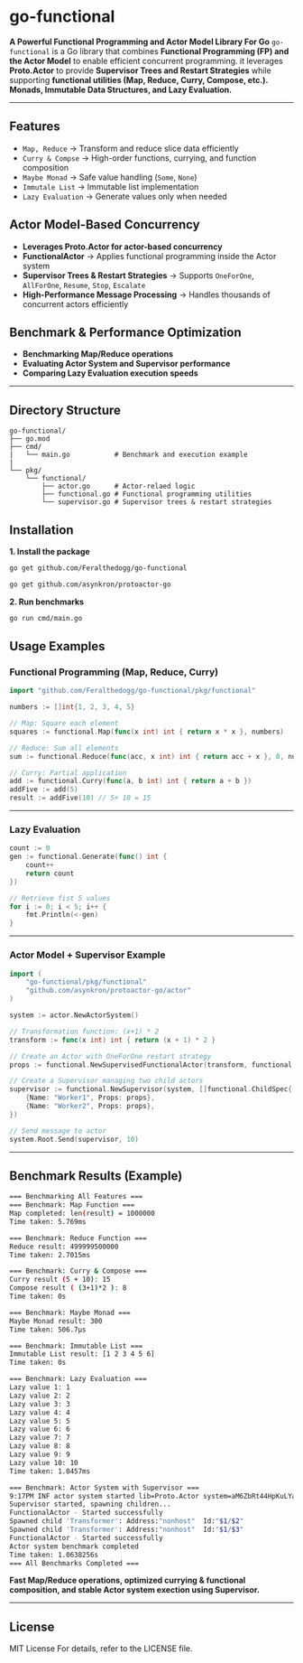 # go-functional
**A Powerful Functional Programming and Actor Model Library For Go**
`go-functional` is a Go library that combines **Functional Programming (FP) and the Actor Model** to enable efficient concurrent programming.
it leverages **Proto.Actor** to provide **Supervisor Trees and Restart Strategies** while supporting **functional utilities (Map, Reduce, Curry, Compose, etc.). Monads, Immutable Data Structures, and Lazy Evaluation.**

---

## Features
- `Map, Reduce` -> Transform and reduce slice data efficiently
- `Curry & Compse` -> High-order functions, currying, and function composition
- `Maybe Monad` -> Safe value handling (`Some`, `None`)
- `Immutale List` -> Immutable list implementation
- `Lazy Evaluation` -> Generate values only when needed

## Actor Model-Based Concurrency
- **Leverages Proto.Actor for actor-based concurrency**
- **FunctionalActor** -> Applies functional programming inside the Actor system
- **Supervisor Trees & Restart Strategies** -> Supports `OneForOne`, `AllForOne`, `Resume`, `Stop`, `Escalate`
- **High-Performance Message Processing** -> Handles thousands of concurrent actors efficiently

## Benchmark & Performance Optimization
- **Benchmarking Map/Reduce operations**
- **Evaluating Actor System and Supervisor performance**
- **Comparing Lazy Evaluation execution speeds**

---

## Directory Structure
```
go-functional/
├── go.mod
├── cmd/
|   └── main.go           # Benchmark and execution example
|
└── pkg/
    └── functional/
        ├── actor.go      # Actor-relaed logic
        ├── functional.go # Functional programming utilities
        └── supervisor.go # Supervisor trees & restart strategies
```

## Installation
**1. Install the package**
```bash
go get github.com/Feralthedogg/go-functional
```
```bash
go get github.com/asynkron/protoactor-go
```
**2. Run benchmarks**
```bash
go run cmd/main.go
```

## Usage Examples
### **Functional Programming (Map, Reduce, Curry)**
```go
import "github.com/Feralthedogg/go-functional/pkg/functional"

numbers := []int{1, 2, 3, 4, 5}

// Map: Square each element
squares := functional.Map(func(x int) int { return x * x }, numbers)

// Reduce: Sum all elements
sum := functional.Reduce(func(acc, x int) int { return acc + x }, 0, numbers)

// Curry: Partial application
add := functional.Curry(func(a, b int) int { return a + b })
addFive := add(5)
result := addFive(10) // 5+ 10 = 15
```

---

### **Lazy Evaluation**
```go
count := 0
gen := functional.Generate(func() int {
    count++
    return count
})

// Retrieve fist 5 values
for i := 0; i < 5; i++ {
    fmt.Println(<-gen)
}
```

---

### **Actor Model + Supervisor Example**
```go
import (
	"go-functional/pkg/functional"
	"github.com/asynkron/protoactor-go/actor"
)

system := actor.NewActorSystem()

// Transformation function: (x+1) * 2
transform := func(x int) int { return (x + 1) * 2 }

// Create an Actor with OneForOne restart strategy
props := functional.NewSupervisedFunctionalActor(transform, functional.OnforOne)

// Create a Supervisor managing two child actors
supervisor := functional.NewSupervisor(system, []functional.ChildSpec{
    {Name: "Worker1", Props: props},
    {Name: "Worker2", Props: props},
})

// Send message to actor
system.Root.Send(supervisor, 10)
```

---

## Benchmark Results (Example)
```bash
=== Benchmarking All Features ===
=== Benchmark: Map Function ===     
Map completed: len(result) = 1000000
Time taken: 5.769ms

=== Benchmark: Reduce Function ===  
Reduce result: 499999500000
Time taken: 2.7015ms

=== Benchmark: Curry & Compose ===  
Curry result (5 + 10): 15
Compose result ( (3+1)*2 ): 8       
Time taken: 0s

=== Benchmark: Maybe Monad ===      
Maybe Monad result: 300
Time taken: 506.7µs

=== Benchmark: Immutable List ===   
Immutable List result: [1 2 3 4 5 6]
Time taken: 0s

=== Benchmark: Lazy Evaluation ===  
Lazy value 1: 1
Lazy value 2: 2
Lazy value 3: 3
Lazy value 4: 4
Lazy value 5: 5
Lazy value 6: 6
Lazy value 7: 7
Lazy value 8: 8
Lazy value 9: 9
Lazy value 10: 10
Time taken: 1.0457ms

=== Benchmark: Actor System with Supervisor ===
9:17PM INF actor system started lib=Proto.Actor system=aM6ZbRt44HpKuLYa4QMTAp id=aM6ZbRt44HpKuLYa4QMTAp
Supervisor started, spawning children...
FunctionalActor - Started successfully
Spawned child 'Transformer': Address:"nonhost"  Id:"$1/$2"
Spawned child 'Transformer': Address:"nonhost"  Id:"$1/$3"
FunctionalActor - Started successfully
Actor system benchmark completed
Time taken: 1.0638256s
=== All Benchmarks Completed ===
```
**Fast Map/Reduce operations, optimized currying & functional composition, and stable Actor system exection using Supervisor.**

---

## License
MIT License
For details, refer to the LICENSE file.